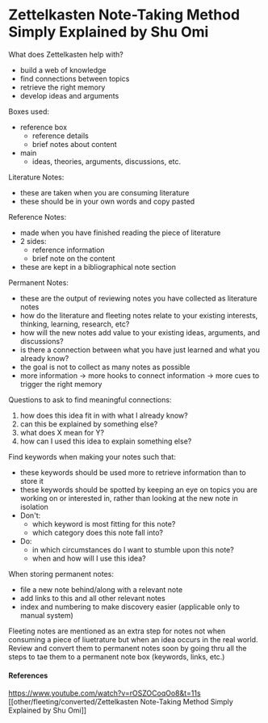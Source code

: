 # Zettelkasten Note-Taking Method Simply Explained by Shu Omi

What does Zettelkasten help with?
- build a web of knowledge
- find connections between topics
- retrieve the right memory
- develop ideas and arguments

Boxes used:
- reference box
	- reference details
	- brief notes about content
- main
	- ideas, theories, arguments, discussions, etc.

Literature Notes:
- these are taken when you are consuming literature
- these should be in your own words and copy pasted

Reference Notes:
- made when you have finished reading the piece of literature
- 2 sides:
	- reference information
	- brief note on the content
- these are kept in a bibliographical note section

Permanent Notes:
- these are the output of reviewing notes you have collected as literature notes
- how do the literature and fleeting notes relate to your existing interests, thinking, learning, research, etc?
- how will the new notes add value to your existing ideas, arguments, and discussions?
- is there a connection between what you have just learned and what you already know?
- the goal is not to collect as many notes as possible
- more information -> more hooks to connect information -> more cues to trigger the right memory

Questions to ask to find meaningful connections:
1. how does this idea fit in with what I already know?
2. can this be explained by something else?
3. what does X mean for Y?
4. how can I used this idea to explain something else?

Find keywords when making your notes such that:
- these keywords should be used more to retrieve information than to store it
- these keywords should be spotted by keeping an eye on topics you are working on or interested in, rather than looking at the new note in isolation
- Don't:
	- which keyword is most fitting for this note?
	- which category does this note fall into?
- Do:
	- in which circumstances do I want to stumble upon this note?
	- when and how will I use this idea?

When storing permanent notes:
- file a new note behind/along with a relevant note
- add links to this and all other relevant notes
- index and numbering to make discovery easier (applicable only to manual system)

Fleeting notes are mentioned as an extra step for notes not when consuming a piece of liuetrature but when an idea occurs in the real world. Review and convert them to permanent notes soon by going thru all the steps to tae them to a permanent note box (keywords, links, etc.)


#### References
https://www.youtube.com/watch?v=rOSZOCoqOo8&t=11s
[[other/fleeting/converted/Zettelkasten Note-Taking Method Simply Explained by Shu Omi]]